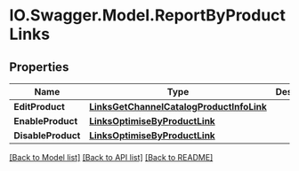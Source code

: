 # IO.Swagger.Model.ReportByProductLinks
## Properties

Name | Type | Description | Notes
------------ | ------------- | ------------- | -------------
**EditProduct** | [**LinksGetChannelCatalogProductInfoLink**](LinksGetChannelCatalogProductInfoLink.md) |  | [optional] 
**EnableProduct** | [**LinksOptimiseByProductLink**](LinksOptimiseByProductLink.md) |  | [optional] 
**DisableProduct** | [**LinksOptimiseByProductLink**](LinksOptimiseByProductLink.md) |  | [optional] 

[[Back to Model list]](../README.md#documentation-for-models) [[Back to API list]](../README.md#documentation-for-api-endpoints) [[Back to README]](../README.md)

